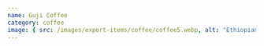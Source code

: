 ```yaml
---
name: Guji Coffee
category: coffee
image: { src: /images/export-items/coffee/coffee5.webp, alt: "Ethiopian coffee" }
---
```

